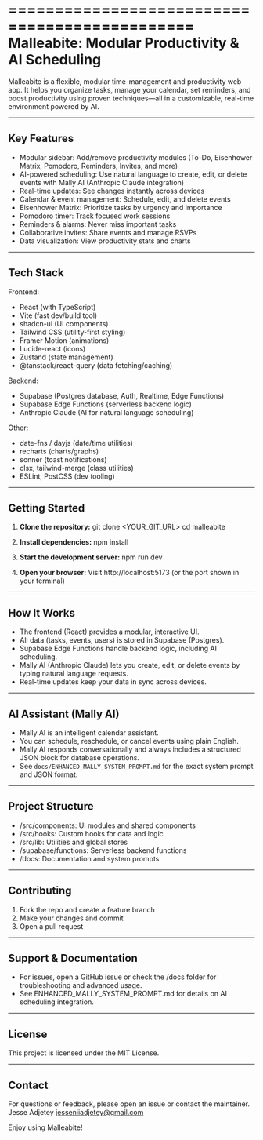 
==============================================
Malleabite: Modular Productivity & AI Scheduling
==================================================

Malleabite is a flexible, modular time-management and productivity web app. It helps you organize tasks, manage your calendar, set reminders, and boost productivity using proven techniques—all in a customizable, real-time environment powered by AI.

----------------------
Key Features
----------------------
- Modular sidebar: Add/remove productivity modules (To-Do, Eisenhower Matrix, Pomodoro, Reminders, Invites, and more)
- AI-powered scheduling: Use natural language to create, edit, or delete events with Mally AI (Anthropic Claude integration)
- Real-time updates: See changes instantly across devices
- Calendar & event management: Schedule, edit, and delete events
- Eisenhower Matrix: Prioritize tasks by urgency and importance
- Pomodoro timer: Track focused work sessions
- Reminders & alarms: Never miss important tasks
- Collaborative invites: Share events and manage RSVPs
- Data visualization: View productivity stats and charts

----------------------
Tech Stack
----------------------
Frontend:
- React (with TypeScript)
- Vite (fast dev/build tool)
- shadcn-ui (UI components)
- Tailwind CSS (utility-first styling)
- Framer Motion (animations)
- Lucide-react (icons)
- Zustand (state management)
- @tanstack/react-query (data fetching/caching)

Backend:
- Supabase (Postgres database, Auth, Realtime, Edge Functions)
- Supabase Edge Functions (serverless backend logic)
- Anthropic Claude (AI for natural language scheduling)

Other:
- date-fns / dayjs (date/time utilities)
- recharts (charts/graphs)
- sonner (toast notifications)
- clsx, tailwind-merge (class utilities)
- ESLint, PostCSS (dev tooling)

----------------------
Getting Started
----------------------
1. **Clone the repository:**
   git clone <YOUR_GIT_URL>
   cd malleabite

2. **Install dependencies:**
   npm install

3. **Start the development server:**
   npm run dev

4. **Open your browser:**
   Visit http://localhost:5173 (or the port shown in your terminal)


----------------------
How It Works
----------------------
- The frontend (React) provides a modular, interactive UI.
- All data (tasks, events, users) is stored in Supabase (Postgres).
- Supabase Edge Functions handle backend logic, including AI scheduling.
- Mally AI (Anthropic Claude) lets you create, edit, or delete events by typing natural language requests.
- Real-time updates keep your data in sync across devices.

----------------------
AI Assistant (Mally AI)
----------------------
- Mally AI is an intelligent calendar assistant.
- You can schedule, reschedule, or cancel events using plain English.
- Mally AI responds conversationally and always includes a structured JSON block for database operations.
- See `docs/ENHANCED_MALLY_SYSTEM_PROMPT.md` for the exact system prompt and JSON format.

----------------------
Project Structure
----------------------
- /src/components: UI modules and shared components
- /src/hooks: Custom hooks for data and logic
- /src/lib: Utilities and global stores
- /supabase/functions: Serverless backend functions
- /docs: Documentation and system prompts

----------------------
Contributing
----------------------
1. Fork the repo and create a feature branch
2. Make your changes and commit
3. Open a pull request

----------------------
Support & Documentation
----------------------
- For issues, open a GitHub issue or check the /docs folder for troubleshooting and advanced usage.
- See ENHANCED_MALLY_SYSTEM_PROMPT.md for details on AI scheduling integration.

----------------------
License
----------------------
This project is licensed under the MIT License.

----------------------
Contact
----------------------
For questions or feedback, please open an issue or contact the maintainer.
Jesse Adjetey
jesseniiadjetey@gmail.com

Enjoy using Malleabite!
